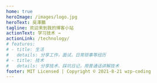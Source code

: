 ```yaml
---
home: true
heroImage: /images/logo.jpg
heroText: 吳澤鵬
tagline: 欢迎来到我的博客小站
actionText: 学习技术 →
actionLink: /technology/
# features:
# - title: 生活        
#   details: 分享工作，面试，日常琐事等经历
# - title: 技术
#   details: 分享技术、踩坑日记，用普通话讲解技术
footer: MIT Licensed | Copyright © 2021-8-21 wzp-coding
---
```



